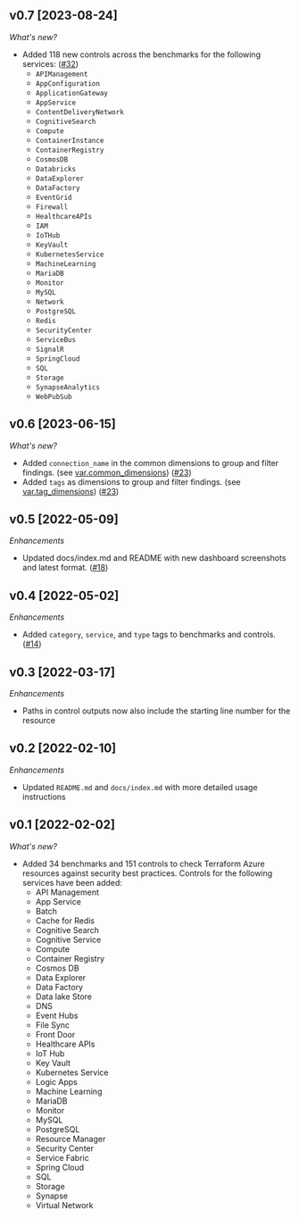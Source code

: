 ## v0.7 [2023-08-24]

_What's new?_

- Added 118 new controls across the benchmarks for the following services: ([#32](https://github.com/turbot/steampipe-mod-terraform-azure-compliance/pull/32))
  - `APIManagement`
  - `AppConfiguration`
  - `ApplicationGateway`
  - `AppService`
  - `ContentDeliveryNetwork`
  - `CognitiveSearch`
  - `Compute`
  - `ContainerInstance`
  - `ContainerRegistry`
  - `CosmosDB`
  - `Databricks`
  - `DataExplorer`
  - `DataFactory`
  - `EventGrid`
  - `Firewall`
  - `HealthcareAPIs`
  - `IAM`
  - `IoTHub`
  - `KeyVault`
  - `KubernetesService`
  - `MachineLearning`
  - `MariaDB`
  - `Monitor`
  - `MySQL`
  - `Network`
  - `PostgreSQL`
  - `Redis`
  - `SecurityCenter`
  - `ServiceBus`
  - `SignalR`
  - `SpringCloud`
  - `SQL`
  - `Storage`
  - `SynapseAnalytics`
  - `WebPubSub`

## v0.6 [2023-06-15]

_What's new?_

- Added `connection_name` in the common dimensions to group and filter findings. (see [var.common_dimensions](https://hub.steampipe.io/mods/turbot/terraform_azure_compliance/variables)) ([#23](https://github.com/turbot/steampipe-mod-terraform-azure-compliance/pull/23))
- Added `tags` as dimensions to group and filter findings. (see [var.tag_dimensions](https://hub.steampipe.io/mods/turbot/terraform_azure_compliance/variables)) ([#23](https://github.com/turbot/steampipe-mod-terraform-azure-compliance/pull/23))

## v0.5 [2022-05-09]

_Enhancements_

- Updated docs/index.md and README with new dashboard screenshots and latest format. ([#18](https://github.com/turbot/steampipe-mod-terraform-azure-compliance/pull/18))

## v0.4 [2022-05-02]

_Enhancements_

- Added `category`, `service`, and `type` tags to benchmarks and controls. ([#14](https://github.com/turbot/steampipe-mod-terraform-azure-compliance/pull/14))

## v0.3 [2022-03-17]

_Enhancements_

- Paths in control outputs now also include the starting line number for the resource

## v0.2 [2022-02-10]

_Enhancements_

- Updated `README.md` and `docs/index.md` with more detailed usage instructions

## v0.1 [2022-02-02]

_What's new?_

- Added 34 benchmarks and 151 controls to check Terraform Azure resources against security best practices. Controls for the following services have been added:
  - API Management
  - App Service
  - Batch
  - Cache for Redis
  - Cognitive Search
  - Cognitive Service
  - Compute
  - Container Registry
  - Cosmos DB
  - Data Explorer
  - Data Factory
  - Data lake Store
  - DNS
  - Event Hubs
  - File Sync
  - Front Door
  - Healthcare APIs
  - IoT Hub
  - Key Vault
  - Kubernetes Service
  - Logic Apps
  - Machine Learning
  - MariaDB
  - Monitor
  - MySQL
  - PostgreSQL
  - Resource Manager
  - Security Center
  - Service Fabric
  - Spring Cloud
  - SQL
  - Storage
  - Synapse
  - Virtual Network
